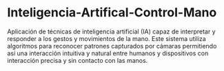 # Inteligencia-Artifical-Control-Mano
Aplicación de técnicas de inteligencia artificial (IA) capaz de interpretar y responder a los gestos y movimientos de la mano. Este sistema utiliza algoritmos para reconocer patrones capturados por cámaras permitiendo así una interacción intuitiva y natural entre humanos y dispositivos con interacción precisa y sin contacto con las manos.

